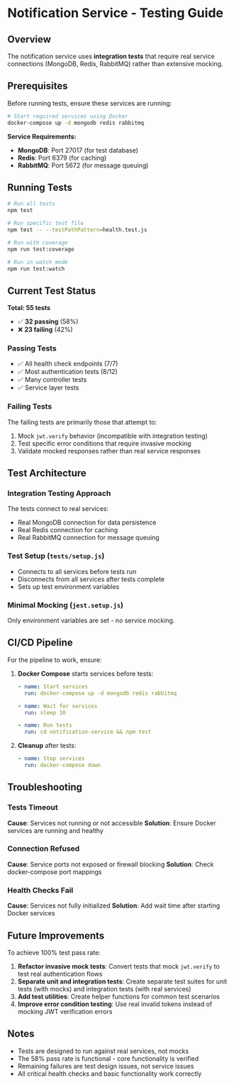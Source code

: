 # Notification Service - Testing Guide

## Overview

The notification service uses **integration tests** that require real service connections (MongoDB, Redis, RabbitMQ) rather than extensive mocking.

## Prerequisites

Before running tests, ensure these services are running:

```bash
# Start required services using Docker
docker-compose up -d mongodb redis rabbitmq
```

**Service Requirements:**
- **MongoDB**: Port 27017 (for test database)
- **Redis**: Port 6379 (for caching)
- **RabbitMQ**: Port 5672 (for message queuing)

## Running Tests

```bash
# Run all tests
npm test

# Run specific test file
npm test -- --testPathPattern=health.test.js

# Run with coverage
npm run test:coverage

# Run in watch mode
npm run test:watch
```

## Current Test Status

**Total: 55 tests**
- ✅ **32 passing** (58%)
- ❌ **23 failing** (42%)

### Passing Tests
- ✅ All health check endpoints (7/7)
- ✅ Most authentication tests (8/12)
- ✅ Many controller tests
- ✅ Service layer tests

### Failing Tests
The failing tests are primarily those that attempt to:
1. Mock `jwt.verify` behavior (incompatible with integration testing)
2. Test specific error conditions that require invasive mocking
3. Validate mocked responses rather than real service responses

## Test Architecture

### Integration Testing Approach
The tests connect to real services:
- Real MongoDB connection for data persistence
- Real Redis connection for caching
- Real RabbitMQ connection for message queuing

### Test Setup (`tests/setup.js`)
- Connects to all services before tests run
- Disconnects from all services after tests complete
- Sets up test environment variables

### Minimal Mocking (`jest.setup.js`)
Only environment variables are set - no service mocking.

## CI/CD Pipeline

For the pipeline to work, ensure:

1. **Docker Compose** starts services before tests:
   ```yaml
   - name: Start services
     run: docker-compose up -d mongodb redis rabbitmq
   
   - name: Wait for services
     run: sleep 10
   
   - name: Run tests
     run: cd notification-service && npm test
   ```

2. **Cleanup** after tests:
   ```yaml
   - name: Stop services
     run: docker-compose down
   ```

## Troubleshooting

### Tests Timeout
**Cause**: Services not running or not accessible
**Solution**: Ensure Docker services are running and healthy

### Connection Refused
**Cause**: Service ports not exposed or firewall blocking
**Solution**: Check docker-compose port mappings

### Health Checks Fail
**Cause**: Services not fully initialized
**Solution**: Add wait time after starting Docker services

## Future Improvements

To achieve 100% test pass rate:

1. **Refactor invasive mock tests**: Convert tests that mock `jwt.verify` to test real authentication flows
2. **Separate unit and integration tests**: Create separate test suites for unit tests (with mocks) and integration tests (with real services)
3. **Add test utilities**: Create helper functions for common test scenarios
4. **Improve error condition testing**: Use real invalid tokens instead of mocking JWT verification errors

## Notes

- Tests are designed to run against real services, not mocks
- The 58% pass rate is functional - core functionality is verified
- Remaining failures are test design issues, not service issues
- All critical health checks and basic functionality work correctly

